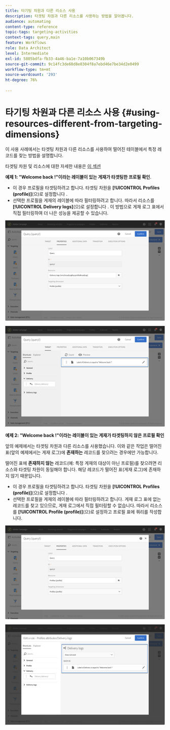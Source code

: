```yaml
---
title: 타기팅 차원과 다른 리소스 사용
description: 타겟팅 차원과 다른 리소스를 사용하는 방법을 알아봅니다.
audience: automating
content-type: reference
topic-tags: targeting-activities
context-tags: query,main
feature: Workflows
role: Data Architect
level: Intermediate
exl-id: 5805bdfa-fb33-4a46-ba1e-7a10b067349b
source-git-commit: 9c14fc3de60d8e0304f8a7ebd46e7be34d2e0499
workflow-type: tm+mt
source-wordcount: '293'
ht-degree: 76%

---
```


# 타기팅 차원과 다른 리소스 사용 {#using-resources-different-from-targeting-dimensions}

이 사용 사례에서는 타겟팅 차원과 다른 리소스를 사용하여 떨어진 테이블에서 특정 레코드를 찾는 방법을 설명합니다.

타겟팅 차원 및 리소스에 대한 자세한 내용은 [이 섹션](../../automating/using/query.md#targeting-dimensions-and-resources)

**예제 1: &quot;Welcome back !&quot;이라는 레이블이 있는 게재가 타겟팅한 프로필 확인**.

* 이 경우 프로필을 타겟팅하려고 합니다. 타겟팅 차원을 **[!UICONTROL Profiles (profile)]**(으)로 설정합니다 .
* 선택한 프로필을 게재의 레이블에 따라 필터링하려고 합니다. 따라서 리소스를 **[!UICONTROL Delivery logs]**(으)로 설정합니다 . 이 방법으로 게재 로그 표에서 직접 필터링하여 더 나은 성능을 제공할 수 있습니다.

![](assets/targeting_dimension6.png)

![](assets/targeting_dimension7.png)

**예제 2: &quot;Welcome back !&quot;이라는 레이블이 있는 게재가 타겟팅하지 않은 프로필 확인**

앞의 예제에서는 타겟팅 차원과 다른 리소스를 사용했습니다. 이와 같은 작업은 떨어진 표(앞의 예제에서는 게재 로그)에 **존재하는** 레코드를 찾으려는 경우에만 가능합니다.

떨어진 표에 **존재하지 않는** 레코드(예: 특정 게재의 대상이 아닌 프로필)를 찾으려면 리소스와 타겟팅 차원이 동일해야 합니다. 해당 레코드가 떨어진 표(게재 로그)에 존재하지 않기 때문입니다.

* 이 경우 프로필을 타겟팅하려고 합니다. 타겟팅 차원을 **[!UICONTROL Profiles (profile)]**(으)로 설정합니다 .
* 선택한 프로필을 게재의 레이블에 따라 필터링하려고 합니다. 게재 로그 표에 없는 레코드를 찾고 있으므로, 게재 로그에서 직접 필터링할 수 없습니다. 따라서 리소스를 **[!UICONTROL Profile (profile)]**(으)로 설정하고 프로필 표에 쿼리를 작성합니다.

![](assets/targeting_dimension8.png)

![](assets/targeting_dimension9.png)
